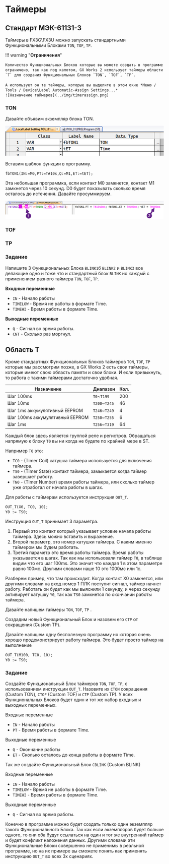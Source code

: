 # Таймеры

## Стандарт МЭК-61131-3

Таймеры в FX3G\FX3U можно запускать стандартными Функциональными Блоками `TON`, `TOF`, `TP`.

!!! warning "**Ограничения**"

    Количество Функциональных Блоков которые вы можете создать в программе ограничено, так как под капотом, GX Works 2 использует таймеры области `T` для создания Функциональных Блоков `TON`, `TOF`, `TP`.

    А использует он те таймеры, которые вы выделите в этом окне *Меню / Tools / Device\Label Automatic-Assign Settings...*
    ![Назначение таймеров](../img/timerassign.png)

### TON

Давайте объявим экземпляр блока TON.

![Объявление переменной](../img/tondeclaration.png)

Вставим шаблон функции в программу.

```iecst
fbTON1(IN:=M0,PT:=T#10s,Q:=M1,ET:=tET);
```

Эта небольшая программка, если контакт М0 замкнется, контакт М1 замкнется через 10 секунд. D0 будет показывать сколько время осталось до истечения. Давайте просуммируем.

![Симуляция TON](../img/tonsimul.png)

### TOF

### TP

### Задание

Напишите 3 Функциональных Блока `BLINK1`б `BLINK2` и `BLINK3` все делающие одно и тоже что и стандартный блок `BLINK` но каждый с применением разного таймера `TON`, `TOF`, `TP`.

**Входные переменные**

- `IN` - Начало работы
- `TIMELOW` - Время не работы в формате Time.
- `TIMEHI` - Время работы в формате Time.

**Выходные переменные**

- `Q` - Сигнал во время работы.
- `CNT` - Сколько раз моргнул.

## Область **T**

Кроме стандартных Функциональных Блоков таймеров `TON`, `TOF`, `TP` которые мы рассмотрим позже, в GX Works 2 есть свои таймеры, которые имеют свою область памяти и свои блоки. И если привыкнуть, то работа с такими таймерами достаточно удобная.

| Назначение                      | Диапазон      | Кол. |
| ------------------------------- | ------------- | ---- |
| Шаг 100ms                       | `T0`~`T199`   | 200  |
| Шаг 10ms                        | `T200`~`T245` | 46   |
| Шаг 1ms аккумулятивный EEPROM   | `T246`~`T249` | 4    |
| Шаг 100ms аккумулятивный EEPROM | `T250`~`T255` | 6    |
| Шаг 1ms                         | `T256`~`T319` | 64   |

Каждый блок здесь является группой реле и регистров. Обращаться напрямую к блоку `T0` вы ни когда не будете по крайней мере в ST.

Например `T0` это:

- `TC0` - (Timer Coil) катушка таймера используется для включения таймера.
- `TS0` - (Timer State) контакт таймера, замыкается когда таймер завершает работу.
- `TN0` - (Timer Number) время работы таймера, или сколько таймер уже отработал от начала работы в шагах.

Для работы с таймерам используется инструкция `OUT_T`.

```iecst
OUT_T(X0, TC0, 10);
Y0 := TS0;
```

Инструкция `OUT_T` принимает 3 параметра.

1. Первый это контакт который указывает условие начала работы таймера. Здесь можно вставить и выражение.
2. Второй параметр, это номер катушки таймера. С каким именно таймером мы будем работать.
3. Третий параметр это время работы таймера. Время работы указывается в шагах. Так как мы использовали таймер `T0`, в таблице видим что его шаг 100ms. Это значит что каждая 1 в этом параметре равно 100мс. Другими словами наше 10 это 1000мс или 1с.

Разберем пример, что там происходит. Когда контакт X0 замкнется, или другими словами на вход номер 1 ПЛК поступит сигнал, таймер начнет работу. Работать он будет как мы выяснили 1 секунду, и через секунду активирует катушку `Y0`, так как `TS0` замкнется по окончании работы таймера.

Давайте напишем таймеры `TON`, `TOF`, `TP` .

Создадим новый Функциональный Блок и назовем его `CTP` от сокращения (Custom TP).

Давайте напишем одну бесполезную программу но которая очень хорошо продемонстрирует работу таймера. Это будет просто таймер на выполнение

```iecst
OUT_T(M100, TC0, 10);
Y0 := TS0;
```

### Задание

Создайте Функциональный Блок таймеров `TON`, `TOF`, `TP`,  с использованием инструкции `OUT_T`. Назовите их `CTON` сокращения (Custom TON),  `CTOF` (Custom TOF) и `CTP` (Custom TP). У всех Функциональных Блоков будет один и тот же набор входных и выходных переменных.

Входные переменные

- `IN` - Начало работы
- `PT` - Время работы в формате Time.

Выходные переменные

- `Q` - Окончание работы
- `ET` - Сколько осталось до конца работы в формате Time.

Так же создайте Функциональный Блок `CBLINK` (Custom BLINK)

Входные переменные

- `IN` - Начало работы
- `TIMELOW` - Время не работы в формате Time.
- `TIMEHI` - Время работы в формате Time.

Выходные переменные

- `Q` - Сигнал во время работы.

Конечно в программе можно будет создать только один экземпляр такого Функционального Блока. Так как если экземпляров будет больше одного, то они оба будут ссылаться на один и тот же внутренний таймер и будет конфликт наложения данных. Другими словами эти Функциональные Блоки совершенно не применимы в реальной программе, но на их примере вы сможете понять как применять инструкцию `OUT_T` во всех 3х сценариях.
